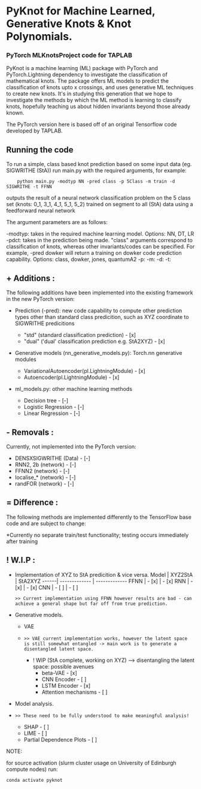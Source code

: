 # PyKnot for Machine Learned, Generative Knots & Knot Polynomials.

### PyTorch MLKnotsProject code for TAPLAB 

PyKnot is a machine learning (ML) package with PyTorch and PyTorch.Lightning dependency to investigate the classification of mathematical knots. The package offers ML models to predict the classification of knots upto x crossings, and uses generative ML techniques to create new knots.
It's in studying this generation that we hope to investigate the methods by which the ML method is learning to classify knots, hopefully teaching us about hidden invariants beyond those already known.

The PyTorch version here is based off of an original Tensorflow code developed by TAPLAB.

## Running the code

To run a simple, class based knot prediction based on some input data (eg. SIGWRITHE (StA)) run main.py with the required arguments, for example:

```
    python main.py -modtyp NN -pred class -p 5Class -m train -d SIGWRITHE -t FFNN 
```
outputs the result of a neural network classification problem on the 5 class set (knots: 0_1, 3_1, 4_1, 5_1, 5_2) trained on segment to all (StA) data using a feedforward neural network

The argument parameters are as follows:

-modtyp: takes in the required machine learning model.
Options: NN, DT, LR
-pdct: takes in the prediction being made. "class" arguments correspond to classification of knots, whereas other invariants/codes can be specified. For example, -pred dowker will return a training on dowker code prediction capability.
Options: class, dowker, jones, quantumA2
-p: 
-m: 
-d:
-t: 


## +  Additions :

The following additions have been implemented into the existing framework in the new PyTorch version:

* Prediction (-pred): new code capability to compute other prediction types other than standard class predicition, such as XYZ coordinate to SIGWRITHE predicitions
    * "std" (standard classification prediction) - [x] 
    * "dual" ('dual' classification prediction e.g. StA2XYZ) - [x]

* Generative models (nn_generative_models.py): Torch.nn generative modules
    * VariationalAutoencoder(pl.LightningModule) - [x]
    * Autoencoder(pl.LightningModule) - [x]

* ml_models.py: other machine learning methods
    * Decision tree - [-]
    * Logistic Regression - [-]
    * Linear Regression - [-]

## - Removals :

Currently, not implemented into the PyTorch version:

* DENSXSIGWRITHE (Data) - [-]
* RNN2, 2b (network) - [-]
* FFNN2 (network) - [-]
* localise_* (network) - [-]
* randFOR (network) - [-]

## = Difference :

The following methods are implemented differently to the TensorFlow base code and are subject to change:

*Currently no separate train/test functionality; testing occurs immediately after training


## ! W.I.P :

* Implementation of XYZ to StA predicition & vice versa.
     Model | XYZ2StA  | StA2XYZ
    ------| ------------- | -------------
    FFNN | - [x] | - [x]
    RNN  | - [x] | - [x]
    CNN  | - [ ] | - [ ]

      >> Current implementation using FFNN however results are bad - can achieve a general shape but far off from true prediction. 

* Generative models.
    * VAE
    *     >> VAE current implementation works, however the latent space is still somewhat entangled -> main work is to generate a disentangled latent space.
        * ! WIP (StA complete, working on XYZ) --> disentangling the latent space: possible avenues
            * beta-VAE - [x]
            * CNN Encoder - [ ]
            * LSTM Encoder - [x]
            * Attention mechanisms - [ ]  

* Model analysis.
*     >> These need to be fully understood to make meaningful analysis! 
    * SHAP - [ ]
    * LIME - [ ]
    * Partial Dependence Plots - [ ] 


NOTE:

for source activation (slurm cluster usage on University of Edinburgh compute nodes) run:

```
conda activate pyknot
```





